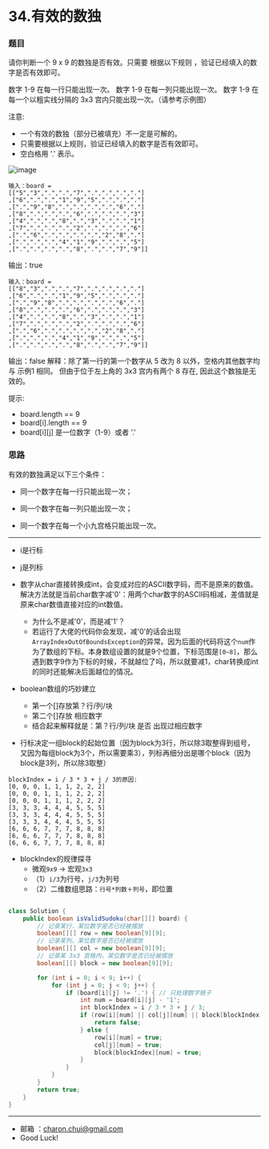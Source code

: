 34.有效的数独
===


### 题目

请你判断一个 9 x 9 的数独是否有效。只需要 根据以下规则 ，验证已经填入的数字是否有效即可。

数字 1-9 在每一行只能出现一次。
数字 1-9 在每一列只能出现一次。
数字 1-9 在每一个以粗实线分隔的 3x3 宫内只能出现一次。（请参考示例图）
 

注意:     

- 一个有效的数独（部分已被填充）不一定是可解的。
- 只需要根据以上规则，验证已经填入的数字是否有效即可。
- 空白格用 '.' 表示。



![image](https://raw.githubusercontent.com/CharonChui/Pictures/master/isValidSudoku.png?raw=true)


```
输入：board = 
[["5","3",".",".","7",".",".",".","."]
,["6",".",".","1","9","5",".",".","."]
,[".","9","8",".",".",".",".","6","."]
,["8",".",".",".","6",".",".",".","3"]
,["4",".",".","8",".","3",".",".","1"]
,["7",".",".",".","2",".",".",".","6"]
,[".","6",".",".",".",".","2","8","."]
,[".",".",".","4","1","9",".",".","5"]
,[".",".",".",".","8",".",".","7","9"]]
```
输出：true

```
输入：board = 
[["8","3",".",".","7",".",".",".","."]
,["6",".",".","1","9","5",".",".","."]
,[".","9","8",".",".",".",".","6","."]
,["8",".",".",".","6",".",".",".","3"]
,["4",".",".","8",".","3",".",".","1"]
,["7",".",".",".","2",".",".",".","6"]
,[".","6",".",".",".",".","2","8","."]
,[".",".",".","4","1","9",".",".","5"]
,[".",".",".",".","8",".",".","7","9"]]
```
输出：false
解释：除了第一行的第一个数字从 5 改为 8 以外，空格内其他数字均与 示例1 相同。 但由于位于左上角的 3x3 宫内有两个 8 存在, 因此这个数独是无效的。


提示:     

- board.length == 9
- board[i].length == 9
- board[i][j] 是一位数字（1-9）或者 '.'


### 思路

有效的数独满足以下三个条件：    

- 同一个数字在每一行只能出现一次；

- 同一个数字在每一列只能出现一次；

- 同一个数字在每一个小九宫格只能出现一次。

--- 

- i是行标      
- j是列标
- 数字从char直接转换成int，会变成对应的ASCII数字码，而不是原来的数值。解决方法就是当前char数字减'0'：用两个char数字的ASCII码相减，差值就是原来char数值直接对应的int数值。
    - 为什么不是减'0'，而是减'1'？
    - 若运行了大佬的代码你会发现，减'0'的话会出现`ArrayIndexOutOfBoundsException`的异常。因为后面的代码将这个`num`作为了数组的下标。本身数组设置的就是9个位置，下标范围是`[0~8]`，那么遇到数字9作为下标的时候，不就越位了吗，所以就要减1，char转换成int的同时还能解决后面越位的情况。
- boolean数组的巧妙建立
    - 第一个[]存放第？行/列/块
    - 第二个[]存放 相应数字
    - 结合起来解释就是：第？行/列/块 是否 出现过相应数字

- 行标决定一组block的起始位置（因为block为3行，所以除3取整得到组号，又因为每组block为3个，所以需要乘3），列标再细分出是哪个block（因为block是3列，所以除3取整）

```
blockIndex = i / 3 * 3 + j / 3的原因:    
[0, 0, 0, 1, 1, 1, 2, 2, 2]
[0, 0, 0, 1, 1, 1, 2, 2, 2]
[0, 0, 0, 1, 1, 1, 2, 2, 2]
[3, 3, 3, 4, 4, 4, 5, 5, 5]
[3, 3, 3, 4, 4, 4, 5, 5, 5]
[3, 3, 3, 4, 4, 4, 5, 5, 5]
[6, 6, 6, 7, 7, 7, 8, 8, 8]
[6, 6, 6, 7, 7, 7, 8, 8, 8]
[6, 6, 6, 7, 7, 7, 8, 8, 8]
```

- blockIndex的规律探寻
    - 微观`9x9` -> 宏观`3x3`
    - （1）`i/3`为行号，`j/3`为列号
    - （2）二维数组思路：`行号*列数＋列号`，即位置




```java

class Solution {
    public boolean isValidSudoku(char[][] board) {
        // 记录某行，某位数字是否已经被摆放
        boolean[][] row = new boolean[9][9];
        // 记录某列，某位数字是否已经被摆放
        boolean[][] col = new boolean[9][9];
        // 记录某 3x3 宫格内，某位数字是否已经被摆放
        boolean[][] block = new boolean[9][9];

        for (int i = 0; i < 9; i++) {
            for (int j = 0; j < 9; j++) {
                if (board[i][j] != '.') { // 只处理数字格子
                    int num = board[i][j] - '1';
                    int blockIndex = i / 3 * 3 + j / 3;
                    if (row[i][num] || col[j][num] || block[blockIndex][num]) {
                        return false;
                    } else {
                        row[i][num] = true;
                        col[j][num] = true;
                        block[blockIndex][num] = true;
                    }
                }
            }
        }
        return true;
    }
}
```

---
- 邮箱 ：charon.chui@gmail.com  
- Good Luck! 

	
